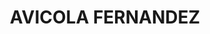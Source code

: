 ---
title: "AVICOLA FERNANDEZ"
url: /guayaquil/avicola-fernandez-avenida-abdon-calderon-munoz/
shop: Bioladen
---
